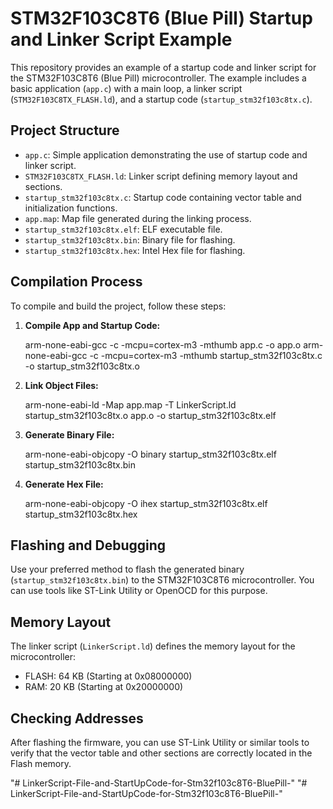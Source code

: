 # STM32F103C8T6 (Blue Pill) Startup and Linker Script Example

This repository provides an example of a startup code and linker script for the STM32F103C8T6 (Blue Pill) microcontroller. The example includes a basic application (`app.c`) with a main loop, a linker script (`STM32F103C8TX_FLASH.ld`), and a startup code (`startup_stm32f103c8tx.c`).

## Project Structure

- `app.c`: Simple application demonstrating the use of startup code and linker script.
- `STM32F103C8TX_FLASH.ld`: Linker script defining memory layout and sections.
- `startup_stm32f103c8tx.c`: Startup code containing vector table and initialization functions.
- `app.map`: Map file generated during the linking process.
- `startup_stm32f103c8tx.elf`: ELF executable file.
- `startup_stm32f103c8tx.bin`: Binary file for flashing.
- `startup_stm32f103c8tx.hex`: Intel Hex file for flashing.

## Compilation Process

To compile and build the project, follow these steps:

1. **Compile App and Startup Code:**

    arm-none-eabi-gcc -c -mcpu=cortex-m3 -mthumb app.c -o app.o
    arm-none-eabi-gcc -c -mcpu=cortex-m3 -mthumb startup_stm32f103c8tx.c -o startup_stm32f103c8tx.o

2. **Link Object Files:**

    arm-none-eabi-ld -Map app.map -T LinkerScript.ld startup_stm32f103c8tx.o app.o -o startup_stm32f103c8tx.elf

3. **Generate Binary File:**

    arm-none-eabi-objcopy -O binary startup_stm32f103c8tx.elf startup_stm32f103c8tx.bin

4. **Generate Hex File:**

    arm-none-eabi-objcopy -O ihex startup_stm32f103c8tx.elf startup_stm32f103c8tx.hex


## Flashing and Debugging

Use your preferred method to flash the generated binary (`startup_stm32f103c8tx.bin`) to the STM32F103C8T6 microcontroller. You can use tools like ST-Link Utility or OpenOCD for this purpose.

## Memory Layout

The linker script (`LinkerScript.ld`) defines the memory layout for the microcontroller:

- FLASH: 64 KB (Starting at 0x08000000)
- RAM: 20 KB (Starting at 0x20000000)

## Checking Addresses

After flashing the firmware, you can use ST-Link Utility or similar tools to verify that the vector table and other sections are correctly located in the Flash memory.

"# LinkerScript-File-and-StartUpCode-for-Stm32f103c8T6-BluePill-" 
"# LinkerScript-File-and-StartUpCode-for-Stm32f103c8T6-BluePill-" 
